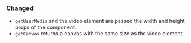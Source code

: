 
### Changed
- `getUserMedia` and the video element are passed the width and height props of the component.
- `getCanvas` returns a canvas with the same size as the video element.
